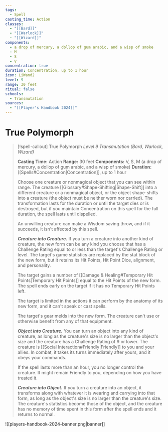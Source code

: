 ```yaml
---
tags:
  - Spell
casting_time: Action
classes:
  - "[[Bard]]"
  - "[[Warlock]]"
  - "[[Wizard]]"
components:
  - a drop of mercury, a dollop of gum arabic, and a wisp of smoke
  - M
  - S
  - V
concentration: true
duration: Concentration, up to 1 hour
icon: LiWand2
level: 9
range: 30 feet
ritual: false
schools:
  - Transmutation
sources:
  - "[[Player's Handbook 2024]]"
---
```


# True Polymorph

>[!spell-callout] True Polymorph
>_Level 9 Transmutation (Bard, Warlock, Wizard)_
>
>**Casting Time:** Action
>**Range:** 30 feet
>**Components:** V, S, M (a drop of mercury, a dollop of gum arabic, and a wisp of smoke)
>**Duration:** [[Spells#Concentration\|Concentration]], up to 1 hour
>
>Choose one creature or nonmagical object that you can see within range. The creature [[Glossary#Shape-Shifting|Shape-Shift]] into a different creature or a nonmagical object, or the object shape-shifts into a creature (the object must be neither worn nor carried). The transformation lasts for the duration or until the target dies or is destroyed, but if you maintain Concentration on this spell for the full duration, the spell lasts until dispelled.
>
>An unwilling creature can make a Wisdom saving throw, and if it succeeds, it isn't affected by this spell.
>
>**_Creature into Creature._** If you turn a creature into another kind of creature, the new form can be any kind you choose that has a Challenge Rating equal to or less than the target's Challenge Rating or level. The target's game statistics are replaced by the stat block of the new form, but it retains its Hit Points, Hit Point Dice, alignment, and personality.
>
>The target gains a number of [[Damage & Healing#Temporary Hit Points\|Temporary Hit Points]] equal to the Hit Points of the new form. The spell ends early on the target if it has no Temporary Hit Points left.
>
>The target is limited in the actions it can perform by the anatomy of its new form, and it can't speak or cast spells.
>
>The target's gear melds into the new form. The creature can't use or otherwise benefit from any of that equipment.
>
>**_Object into Creature._** You can turn an object into any kind of creature, as long as the creature's size is no larger than the object's size and the creature has a Challenge Rating of 9 or lower. The creature is [[Social Interaction#Friendly\|Friendly]] to you and your allies. In combat, it takes its turns immediately after yours, and it obeys your commands.
>
>If the spell lasts more than an hour, you no longer control the creature. It might remain Friendly to you, depending on how you have treated it.
>
>**_Creature into Object._** If you turn a creature into an object, it transforms along with whatever it is wearing and carrying into that form, as long as the object's size is no larger than the creature's size. The creature's statistics become those of the object, and the creature has no memory of time spent in this form after the spell ends and it returns to normal.


![[players-handbook-2024-banner.png|banner]]
